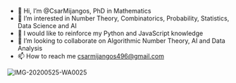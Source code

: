 - 👋 Hi, I’m @CsarMijangos, PhD in Mathematics 
- 👀 I’m interested in Number Theory, Combinatorics, Probability, Statistics, Data Science and AI
- 🌱 I would like to reinforce my Python and JavaScript knowledge
- 💞️ I’m looking to collaborate on Algorithmic Number Theory, AI and Data Analysis
- 📫 How to reach me csarmijangos496@gmail.com

![IMG-20200525-WA0025](https://user-images.githubusercontent.com/93954602/155540132-84bb2652-7a46-4c2d-962b-f512de8e17de.jpg)

<!---
CsarMijangos/CsarMijangos is a ✨ special ✨ repository because its `README.md` (this file) appears on your GitHub profile.
You can click the Preview link to take a look at your changes.
--->
